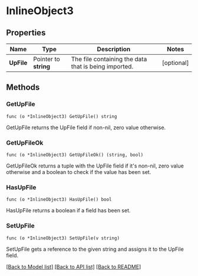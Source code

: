 # InlineObject3

## Properties

Name | Type | Description | Notes
------------ | ------------- | ------------- | -------------
**UpFile** | Pointer to **string** | The file containing the data that is being imported. | [optional] 

## Methods

### GetUpFile

`func (o *InlineObject3) GetUpFile() string`

GetUpFile returns the UpFile field if non-nil, zero value otherwise.

### GetUpFileOk

`func (o *InlineObject3) GetUpFileOk() (string, bool)`

GetUpFileOk returns a tuple with the UpFile field if it's non-nil, zero value otherwise
and a boolean to check if the value has been set.

### HasUpFile

`func (o *InlineObject3) HasUpFile() bool`

HasUpFile returns a boolean if a field has been set.

### SetUpFile

`func (o *InlineObject3) SetUpFile(v string)`

SetUpFile gets a reference to the given string and assigns it to the UpFile field.


[[Back to Model list]](../README.md#documentation-for-models) [[Back to API list]](../README.md#documentation-for-api-endpoints) [[Back to README]](../README.md)


